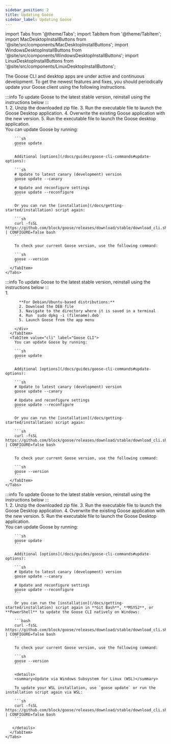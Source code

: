 ```yaml
---
sidebar_position: 2
title: Updating Goose
sidebar_label: Updating Goose
---
```


import Tabs from '@theme/Tabs';
import TabItem from '@theme/TabItem';
import MacDesktopInstallButtons from '@site/src/components/MacDesktopInstallButtons';
import WindowsDesktopInstallButtons from '@site/src/components/WindowsDesktopInstallButtons';
import LinuxDesktopInstallButtons from '@site/src/components/LinuxDesktopInstallButtons';

The Goose CLI and desktop apps are under active and continuous development. To get the newest features and fixes, you should periodically update your Goose client using the following instructions.

<Tabs>
  <TabItem value="mac" label="macOS" default>
    <Tabs groupId="interface">
      <TabItem value="ui" label="Goose Desktop" default>
        :::info
        To update Goose to the latest stable version, reinstall using the instructions below
        :::
        <div style={{ marginTop: '1rem' }}>
          1. <MacDesktopInstallButtons/>
          2. Unzip the downloaded zip file.
          3. Run the executable file to launch the Goose Desktop application.
          4. Overwrite the existing Goose application with the new version.
          5. Run the executable file to launch the Goose desktop application.
        </div>
      </TabItem>
      <TabItem value="cli" label="Goose CLI">
        You can update Goose by running:

        ```sh
        goose update
        ```

        Additional [options](/docs/guides/goose-cli-commands#update-options):
        
        ```sh
        # Update to latest canary (development) version
        goose update --canary

        # Update and reconfigure settings
        goose update --reconfigure
        ```

        Or you can run the [installation](/docs/getting-started/installation) script again:

        ```sh
        curl -fsSL https://github.com/block/goose/releases/download/stable/download_cli.sh | CONFIGURE=false bash
        ```

        To check your current Goose version, use the following command:

        ```sh
        goose --version
        ```
      </TabItem>
    </Tabs>
  </TabItem>

  <TabItem value="linux" label="Linux">
    <Tabs groupId="interface">
      <TabItem value="ui" label="Goose Desktop" default>
        :::info
        To update Goose to the latest stable version, reinstall using the instructions below
        :::
        <div style={{ marginTop: '1rem' }}>
          1. <LinuxDesktopInstallButtons/>
          
          **For Debian/Ubuntu-based distributions:**
          2. Download the DEB file
          3. Navigate to the directory where it is saved in a terminal
          4. Run `sudo dpkg -i (filename).deb`
          5. Launch Goose from the app menu

        </div>
      </TabItem>
      <TabItem value="cli" label="Goose CLI">
        You can update Goose by running:

        ```sh
        goose update
        ```

        Additional [options](/docs/guides/goose-cli-commands#update-options):
        
        ```sh
        # Update to latest canary (development) version
        goose update --canary

        # Update and reconfigure settings
        goose update --reconfigure
        ```

        Or you can run the [installation](/docs/getting-started/installation) script again:

        ```sh
        curl -fsSL https://github.com/block/goose/releases/download/stable/download_cli.sh | CONFIGURE=false bash
        ```

        To check your current Goose version, use the following command:

        ```sh
        goose --version
        ```
      </TabItem>
    </Tabs>
  </TabItem>

  <TabItem value="windows" label="Windows">
    <Tabs groupId="interface">
      <TabItem value="ui" label="Goose Desktop" default>
        :::info
        To update Goose to the latest stable version, reinstall using the instructions below
        :::
        <div style={{ marginTop: '1rem' }}>
          1. <WindowsDesktopInstallButtons/>
          2. Unzip the downloaded zip file.
          3. Run the executable file to launch the Goose Desktop application.
          4. Overwrite the existing Goose application with the new version.
          5. Run the executable file to launch the Goose Desktop application.
        </div>
      </TabItem>
      <TabItem value="cli" label="Goose CLI">
        You can update Goose by running:

        ```sh
        goose update
        ```

        Additional [options](/docs/guides/goose-cli-commands#update-options):
        
        ```sh
        # Update to latest canary (development) version
        goose update --canary

        # Update and reconfigure settings
        goose update --reconfigure
        ```

        Or you can run the [installation](/docs/getting-started/installation) script again in **Git Bash**, **MSYS2**, or **PowerShell** to update the Goose CLI natively on Windows:

        ```bash
        curl -fsSL https://github.com/block/goose/releases/download/stable/download_cli.sh | CONFIGURE=false bash
        ```
        
        To check your current Goose version, use the following command:

        ```sh
        goose --version
        ```        

        <details>
        <summary>Update via Windows Subsystem for Linux (WSL)</summary>

        To update your WSL installation, use `goose update` or run the installation script again via WSL:

        ```sh
        curl -fsSL https://github.com/block/goose/releases/download/stable/download_cli.sh | CONFIGURE=false bash
        ```

       </details>
      </TabItem>
    </Tabs>
  </TabItem>
</Tabs>